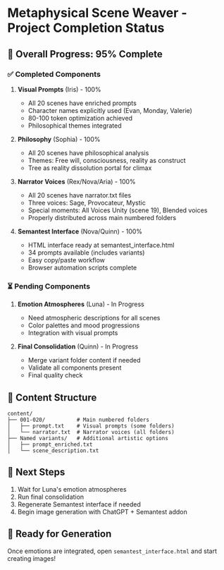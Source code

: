 # Metaphysical Scene Weaver - Project Completion Status

## 🎯 Overall Progress: 95% Complete

### ✅ Completed Components

1. **Visual Prompts** (Iris) - 100%
   - All 20 scenes have enriched prompts
   - Character names explicitly used (Evan, Monday, Valerie)
   - 80-100 token optimization achieved
   - Philosophical themes integrated

2. **Philosophy** (Sophia) - 100%
   - All 20 scenes have philosophical analysis
   - Themes: Free will, consciousness, reality as construct
   - Tree as reality dissolution portal for climax

3. **Narrator Voices** (Rex/Nova/Aria) - 100%
   - All 20 scenes have narrator.txt files
   - Three voices: Sage, Provocateur, Mystic
   - Special moments: All Voices Unity (scene 19), Blended voices
   - Properly distributed across main numbered folders

4. **Semantest Interface** (Nova/Quinn) - 100%
   - HTML interface ready at semantest_interface.html
   - 34 prompts available (includes variants)
   - Easy copy/paste workflow
   - Browser automation scripts complete

### ⏳ Pending Components

1. **Emotion Atmospheres** (Luna) - In Progress
   - Need atmospheric descriptions for all scenes
   - Color palettes and mood progressions
   - Integration with visual prompts

2. **Final Consolidation** (Quinn) - In Progress
   - Merge variant folder content if needed
   - Validate all components present
   - Final quality check

## 📁 Content Structure

```
content/
├── 001-020/          # Main numbered folders
│   ├── prompt.txt    # Visual prompts (some folders)
│   └── narrator.txt  # Narrator voices (all folders)
├── Named variants/   # Additional artistic options
│   ├── prompt_enriched.txt
│   └── scene_description.txt
```

## 🚀 Next Steps

1. Wait for Luna's emotion atmospheres
2. Run final consolidation
3. Regenerate Semantest interface if needed
4. Begin image generation with ChatGPT + Semantest addon

## 🎨 Ready for Generation

Once emotions are integrated, open `semantest_interface.html` and start creating images!